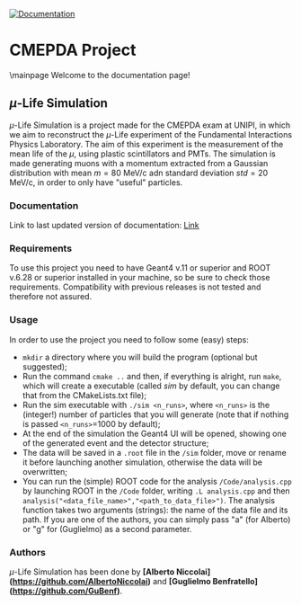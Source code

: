 [![Documentation](https://img.shields.io/badge/docs-online-blue?logo=github)](https://GuBenf.github.io/CMEPDA_project/)
# CMEPDA Project
\mainpage Welcome to the documentation page!

## $\mu$-Life Simulation
$\mu$-Life Simulation is a project made for the CMEPDA exam at UNIPI, in which we aim to reconstruct the $\mu$-Life experiment of the Fundamental Interactions Physics Laboratory.
The aim of this experiment is the measurement of the mean life of the $\mu$, using plastic scintillators and PMTs.
The simulation is made generating muons with a momentum extracted from a Gaussian distribution with mean $m =80$ MeV/c adn standard deviation $std = 20$ MeV/c, in order to only have "useful" particles.

### Documentation
Link to last updated version of documentation: [Link](https://GuBenf.github.io/CMEPDA_project/)

### Requirements
To use this project you need to have Geant4 v.11 or superior and ROOT v.6.28 or superior installed in your machine, so be sure to check those requirements.
Compatibility with previous releases is not tested and therefore not assured.

### Usage
In order to use the project you need to follow some (easy) steps:
- `mkdir` a directory where you will build the program (optional but suggested);
- Run the command `cmake ..` and then, if everything is alright, run `make`, which will create a executable (called _sim_ by default, you can change that from the CMakeLists.txt file);
- Run the sim executable with `./sim <n_runs>`, where `<n_runs>` is the (integer!) number of particles that you will generate (note that if nothing is passed `<n_runs>`=1000 by default);
- At the end of the simulation the Geant4 UI will be opened, showing one of the generated event and the detector structure;
- The data will be saved in a `.root` file in the `/sim` folder, move or rename it before launching another simulation, otherwise the data will be overwritten;
- You can run the (simple) ROOT code for the analysis `/Code/analysis.cpp` by launching ROOT in the `/Code` folder, writing `.L analysis.cpp` and then `analysis("<data_file_name>","<path_to_data_file>")`. The analysis function takes two arguments (strings): the name of the data file and its path. If you are one of the authors, you can simply pass "a" (for Alberto) or "g" for (Guglielmo) as a second parameter.

### Authors
$\mu$-Life Simulation has been done by **[Alberto Niccolai] (https://github.com/AlbertoNiccolai)**  and **[Guglielmo Benfratello] (https://github.com/GuBenf)**.
